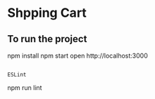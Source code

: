 # Shpping Cart
## To run the project
npm install
npm start
open http://localhost:3000
```

ESLint
```
npm run lint
```
